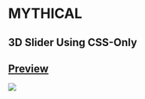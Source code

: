# MYTHICAL

## 3D Slider Using CSS-Only

## <a href='https://ahmeddsaid.github.io/mythical/'>Preview</a>

<img src="https://lh3.googleusercontent.com/drive-viewer/AKGpihayo4Sb9Z_6KsBbQL_xINcWxtPrbkf58TeHR9g_aKBjt_UCVuNT6etl56g0DB_b--rEjg2XdwzfwJ9YVLohdQ7chBNcwlxJxCw=s1600-rw-v1" />
